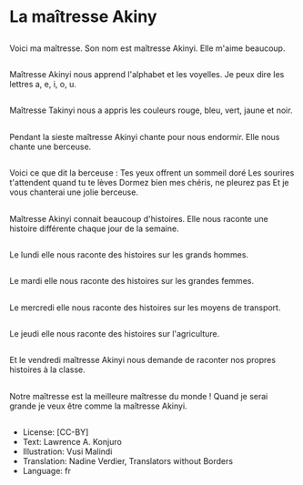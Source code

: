 # La maîtresse Akiny

##
Voici ma maîtresse.
Son nom est maîtresse
Akinyi.
Elle m'aime beaucoup.

##
Maîtresse Akinyi nous
apprend l'alphabet et
les voyelles.
Je peux dire les lettres
a, e, i, o, u.

##
Maîtresse Takinyi nous a
appris les couleurs
rouge, bleu, vert, jaune
et noir.

##
Pendant la sieste
maîtresse Akinyi chante
pour nous endormir.
Elle nous chante une
berceuse.

##
Voici ce que dit la berceuse :
Tes yeux offrent un sommeil doré
Les sourires t'attendent quand tu te lèves
Dormez bien mes chéris, ne pleurez pas
Et je vous chanterai une jolie berceuse.

##
Maîtresse Akinyi connait beaucoup
d'histoires.
Elle nous raconte une histoire différente
chaque jour de la semaine.

##
Le lundi elle nous
raconte des histoires
sur les grands hommes.

##
Le mardi elle nous
raconte des histoires
sur les grandes
femmes.

##
Le mercredi elle nous
raconte des histoires
sur les moyens de
transport.

##
Le jeudi elle nous
raconte des histoires
sur l'agriculture.

##
Et le vendredi maîtresse
Akinyi nous demande
de raconter nos propres
histoires à la classe.

##
Notre maîtresse est la
meilleure maîtresse du
monde !
Quand je serai grande
je veux être comme la
maîtresse Akinyi.

##
* License: [CC-BY]
* Text: Lawrence A. Konjuro
* Illustration: Vusi Malindi
* Translation: Nadine Verdier, Translators without Borders
* Language: fr

